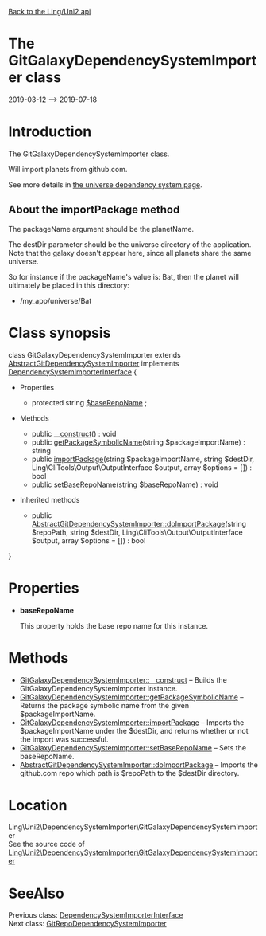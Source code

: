 [Back to the Ling/Uni2 api](https://github.com/lingtalfi/Uni2/blob/master/doc/api/Ling/Uni2.md)



The GitGalaxyDependencySystemImporter class
================
2019-03-12 --> 2019-07-18






Introduction
============

The GitGalaxyDependencySystemImporter class.

Will import planets from github.com.

See more details in [the universe dependency system page](https://github.com/lingtalfi/TheScientist/blob/master/universe-dependencies-2019.md).

About the importPackage method
-------------

The packageName argument should be the planetName.

The destDir parameter should be the universe directory of the application.
Note that the galaxy doesn't appear here, since all planets share the same universe.


So for instance if the packageName's value is: Bat,
then the planet will ultimately be placed in this directory:

- /my_app/universe/Bat



Class synopsis
==============


class <span class="pl-k">GitGalaxyDependencySystemImporter</span> extends [AbstractGitDependencySystemImporter](https://github.com/lingtalfi/Uni2/blob/master/doc/api/Ling/Uni2/DependencySystemImporter/AbstractGitDependencySystemImporter.md) implements [DependencySystemImporterInterface](https://github.com/lingtalfi/Uni2/blob/master/doc/api/Ling/Uni2/DependencySystemImporter/DependencySystemImporterInterface.md) {

- Properties
    - protected string [$baseRepoName](#property-baseRepoName) ;

- Methods
    - public [__construct](https://github.com/lingtalfi/Uni2/blob/master/doc/api/Ling/Uni2/DependencySystemImporter/GitGalaxyDependencySystemImporter/__construct.md)() : void
    - public [getPackageSymbolicName](https://github.com/lingtalfi/Uni2/blob/master/doc/api/Ling/Uni2/DependencySystemImporter/GitGalaxyDependencySystemImporter/getPackageSymbolicName.md)(string $packageImportName) : string
    - public [importPackage](https://github.com/lingtalfi/Uni2/blob/master/doc/api/Ling/Uni2/DependencySystemImporter/GitGalaxyDependencySystemImporter/importPackage.md)(string $packageImportName, string $destDir, Ling\CliTools\Output\OutputInterface $output, array $options = []) : bool
    - public [setBaseRepoName](https://github.com/lingtalfi/Uni2/blob/master/doc/api/Ling/Uni2/DependencySystemImporter/GitGalaxyDependencySystemImporter/setBaseRepoName.md)(string $baseRepoName) : void

- Inherited methods
    - public [AbstractGitDependencySystemImporter::doImportPackage](https://github.com/lingtalfi/Uni2/blob/master/doc/api/Ling/Uni2/DependencySystemImporter/AbstractGitDependencySystemImporter/doImportPackage.md)(string $repoPath, string $destDir, Ling\CliTools\Output\OutputInterface $output, array $options = []) : bool

}




Properties
=============

- <span id="property-baseRepoName"><b>baseRepoName</b></span>

    This property holds the base repo name for this instance.
    
    



Methods
==============

- [GitGalaxyDependencySystemImporter::__construct](https://github.com/lingtalfi/Uni2/blob/master/doc/api/Ling/Uni2/DependencySystemImporter/GitGalaxyDependencySystemImporter/__construct.md) &ndash; Builds the GitGalaxyDependencySystemImporter instance.
- [GitGalaxyDependencySystemImporter::getPackageSymbolicName](https://github.com/lingtalfi/Uni2/blob/master/doc/api/Ling/Uni2/DependencySystemImporter/GitGalaxyDependencySystemImporter/getPackageSymbolicName.md) &ndash; Returns the package symbolic name from the given $packageImportName.
- [GitGalaxyDependencySystemImporter::importPackage](https://github.com/lingtalfi/Uni2/blob/master/doc/api/Ling/Uni2/DependencySystemImporter/GitGalaxyDependencySystemImporter/importPackage.md) &ndash; Imports the $packageImportName under the $destDir, and returns whether or not the import was successful.
- [GitGalaxyDependencySystemImporter::setBaseRepoName](https://github.com/lingtalfi/Uni2/blob/master/doc/api/Ling/Uni2/DependencySystemImporter/GitGalaxyDependencySystemImporter/setBaseRepoName.md) &ndash; Sets the baseRepoName.
- [AbstractGitDependencySystemImporter::doImportPackage](https://github.com/lingtalfi/Uni2/blob/master/doc/api/Ling/Uni2/DependencySystemImporter/AbstractGitDependencySystemImporter/doImportPackage.md) &ndash; Imports the github.com repo which path is $repoPath to the $destDir directory.





Location
=============
Ling\Uni2\DependencySystemImporter\GitGalaxyDependencySystemImporter<br>
See the source code of [Ling\Uni2\DependencySystemImporter\GitGalaxyDependencySystemImporter](https://github.com/lingtalfi/Uni2/blob/master/DependencySystemImporter/GitGalaxyDependencySystemImporter.php)



SeeAlso
==============
Previous class: [DependencySystemImporterInterface](https://github.com/lingtalfi/Uni2/blob/master/doc/api/Ling/Uni2/DependencySystemImporter/DependencySystemImporterInterface.md)<br>Next class: [GitRepoDependencySystemImporter](https://github.com/lingtalfi/Uni2/blob/master/doc/api/Ling/Uni2/DependencySystemImporter/GitRepoDependencySystemImporter.md)<br>
